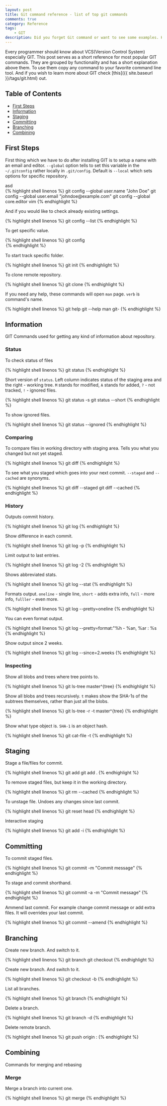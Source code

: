 ```yaml
---
layout: post
title: Git command reference - list of top git commands
comments: true
category: Reference
tags:
    - GIT
description: Did you forget Git command or want to see some examples. Here is a list of the most popular Git commands.
---
```


Every programmer should know about VCS(Version Control System) especially GIT. This post serves as a short reference for most popular GIT commands. They are grouped by functionality and has a short explanation above them. To use them copy any command to your favorite command line tool.  And if you wish to learn more about GIT check [this]({{ site.baseurl }}/tags/git.html) out.

## Table of Contents

- [First Steps](#first)
- [Information](#info)
- [Staging](#staging)
- [Committing](#committing)
- [Branching](#branching)
- [Combining](#combining)

## <a name="first"></a>First Steps

First thing which we have to do after installing GIT is to setup a name with an email and editor. `--global` option tells to set this variable in the `~/.gitconfig` rather locally in `.git/config`. Default is `--local` which sets options for specific repository.

<div class="highlighter-header">asd</div>
{% highlight shell linenos %}
git config --global user.name "John Doe"
git config --global user.email "johndoe@example.com"
git config --global core.editor vim
{% endhighlight %}

<p class='half-baseline'>And if you would like to check already existing settings.</p>

{% highlight shell linenos %}
git config --list
{% endhighlight %}

<p class='half-baseline'>To get specific value.</p>

{% highlight shell linenos %}
git config <option>
{% endhighlight %}

<p class='half-baseline'>To start track specific folder.</p>

{% highlight shell linenos %}
git init
{% endhighlight %}

<p class='half-baseline'>To clone remote repository.</p>

{% highlight shell linenos %}
git clone <url>
{% endhighlight %}

<p class='half-baseline'>If you need any help, these commands will open <code class='highlighter-rouge'>man</code> page. <code class='highlighter-rouge'>verb</code> is command's name.</p>

{% highlight shell linenos %}
git help <verb>
git <verb> --help
man git-<verb>
{% endhighlight %}


## <a name="info"></a>Information

GIT Commands used for getting any kind of information about repository.

### Status
<p class='half-baseline'>To check status of files</p>

{% highlight shell linenos %}
git status
{% endhighlight %}

<p class='half-baseline'>Short version of <code class='highlighter-rouge'>status</code>. Left column indicates status of the staging area and the right - working tree. <code class='highlighter-rouge'>M</code> stands for
modified, <code class='highlighter-rouge'>A</code> stands for added, <code class='highlighter-rouge'>?</code> - not tracked, <code class='highlighter-rouge'>!</code> - ignored files.</p>

{% highlight shell linenos %}
git status -s
git status --short
{% endhighlight %}

<p class='half-baseline'>To show ignored files.</p>

{% highlight shell linenos %}
git status --ignored
{% endhighlight %}

### Comparing

<p class='half-baseline'>To compare files in working directory with staging area. Tells you what you changed but not yet staged.</p>

{% highlight shell linenos %}
git diff
{% endhighlight %}

<p class='half-baseline'>To see what you staged which goes into your next commit. <code class='highlighter-rouge'>--staged</code> and <code class='highlighter-rouge'>--cached</code> are synonyms.</p>

{% highlight shell linenos %}
git diff --staged
git diff --cached
{% endhighlight %}

### History

<p class='half-baseline'>Outputs commit history.</p>

{% highlight shell linenos %}
git log
{% endhighlight %}

<p class='half-baseline'>Show difference in each commit.</p>

{% highlight shell linenos %}
git log -p
{% endhighlight %}

<p class='half-baseline'>Limit output to last entries.</p>

{% highlight shell linenos %}
git log -2
{% endhighlight %}

<p class='half-baseline'>Shows abbreviated stats.</p>

{% highlight shell linenos %}
git log --stat
{% endhighlight %}

<p class='half-baseline'>Formats output. <code class='highlighter-rouge'>oneline</code> - single line,  <code class='highlighter-rouge'>short</code> - adds extra info, <code class='highlighter-rouge'>full</code> - more info, <code class='highlighter-rouge'>fulller</code> - even more.</p>

{% highlight shell linenos %}
git log --pretty=oneline
{% endhighlight %}

<p class='half-baseline'>You can even format output.</p>

{% highlight shell linenos %}
git log --pretty=format:"%h - %an, %ar : %s
{% endhighlight %}

<p class='half-baseline'>Show output since 2 weeks.</p>
{% highlight shell linenos %}
git log --since=2.weeks
{% endhighlight %}


### Inspecting

<p class='half-baseline'>Show all blobs and trees where tree points to.</p>
{% highlight shell linenos %}
git ls-tree master^{tree}
{% endhighlight %}

<p class='half-baseline'>Show all blobs and trees recursively. <code class='highlighter-rouge'>t</code> makes show the SHA-1s of the subtrees themselves, rather than just all the blobs.</p>

{% highlight shell linenos %}
git ls-tree -r -t master^{tree}
{% endhighlight %}

<p class='half-baseline'>Show what type object is. <code class='highlighter-rouge'>SHA-1</code> is an object hash.</p>
{% highlight shell linenos %}
git cat-file -t <SHA-1>
{% endhighlight %}

## <a name="staging"></a>Staging

<p class='half-baseline'>Stage a file/files for commit.</p>

{% highlight shell linenos %}
git add <file>
git add .
{% endhighlight %}

<p class='half-baseline'>To remove staged files, but keep it in the working directory.</p>

{% highlight shell linenos %}
git rm --cached <file>
{% endhighlight %}

<p class='half-baseline'>To unstage file. Undoes any changes since last commit.</p>

{% highlight shell linenos %}
git reset head <file>
{% endhighlight %}

<p class='half-baseline'>Interactive staging</p>

{% highlight shell linenos %}
git add -i
{% endhighlight %}

## <a name="committing"></a>Committing

<p class='half-baseline'>To commit staged files.</p>

{% highlight shell linenos %}
git commit -m "Commit message"
{% endhighlight %}


<p class='half-baseline'>To stage and commit shorthand.</p>

{% highlight shell linenos %}
git commit -a -m "Commit message"
{% endhighlight %}

<p class='half-baseline'>Ammend last commit. For example change commit message or add extra files. It will overrides your last commit.</p>

{% highlight shell linenos %}
git commit --amend
{% endhighlight %}


## <a name="branching"></a>Branching

<p class='half-baseline'>Create new branch. And switch to it.</p>

{% highlight shell linenos %}
git branch <branchName>
git checkout <branchName>
{% endhighlight %}

<p class='half-baseline'>Create new branch. And switch to it.</p>

{% highlight shell linenos %}
git checkout -b <branchName>
{% endhighlight %}

<p class='half-baseline'>List all branches.</p>

{% highlight shell linenos %}
git branch
{% endhighlight %}

<p class='half-baseline'>Delete a branch.</p>
{% highlight shell linenos %}
git branch -d <branchName>
{% endhighlight %}

<p class='half-baseline'>Delete remote branch.</p>
{% highlight shell linenos %}
git push origin :<branchName>
{% endhighlight %}

## <a name="combining"></a>Combining

<p class='half-baseline'>Commands for merging and rebasing</p>

### Merge
<p class='half-baseline'>Merge a branch into current one.</p>

{% highlight shell linenos %}
git merge <branchName>
{% endhighlight %}

